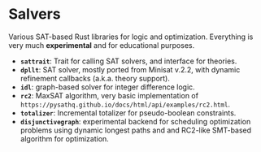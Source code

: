 # Salvers

Various SAT-based Rust libraries for logic and optimization. Everything is very much **experimental** and for educational purposes.

 * **`sattrait`**: Trait for calling SAT solvers, and interface for theories.
 * **`dpllt`**: SAT solver, mostly ported from Minisat v.2.2, with dynamic refinement callbacks (a.k.a. theory support).
 * **`idl`**: graph-based solver for integer difference logic.
 * **`rc2`**: MaxSAT algorithm, very basic implementation of `https://pysathq.github.io/docs/html/api/examples/rc2.html`.
 * **`totalizer`**: Incremental totalizer for pseudo-boolean constraints.
 * **`disjunctivegraph`**: experimental backend for scheduling optimization problems using dynamic longest paths and and RC2-like SMT-based algorithm for optimization.

